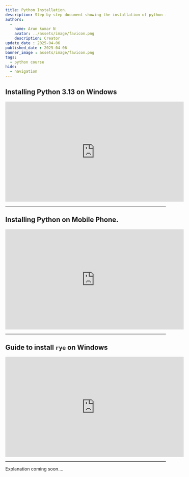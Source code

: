 ```yaml
---
title: Python Installation.
description: Step by step document showing the installation of python in windows & Linux.
authors:
  -
    name: Arun kumar N
    avatar: ../assets/image/favicon.png
    description: Creator
update_date : 2025-04-06
published_date : 2025-04-06
banner_image : assets/image/favicon.png
tags:
  - python course
hide:
  - navigation
---
```


## Installing Python 3.13 on Windows
  
<iframe width="560" height="315" src="https://www.youtube.com/embed/dpNP-MN9X-4?si=7pLuRWWQtMlciU5D" title="YouTube video player" frameborder="0" allow="accelerometer; autoplay; clipboard-write; encrypted-media; gyroscope; picture-in-picture; web-share" referrerpolicy="strict-origin-when-cross-origin" allowfullscreen></iframe>

---

## Installing Python on Mobile Phone.

<iframe width="560" height="315" src="https://www.youtube.com/embed/9QQbWqBJjC0?si=cn0Wvhw4VV1Y2IJk" title="YouTube video player" frameborder="0" allow="accelerometer; autoplay; clipboard-write; encrypted-media; gyroscope; picture-in-picture; web-share" referrerpolicy="strict-origin-when-cross-origin" allowfullscreen></iframe>

---

## Guide to install `rye` on Windows

<iframe width="560" height="315" src="https://www.youtube.com/embed/xJdIKQ84s8E?si=kfBl13_RuuXc3RV4" title="YouTube video player" frameborder="0" allow="accelerometer; autoplay; clipboard-write; encrypted-media; gyroscope; picture-in-picture; web-share" referrerpolicy="strict-origin-when-cross-origin" allowfullscreen></iframe>

---

Explanation coming soon....